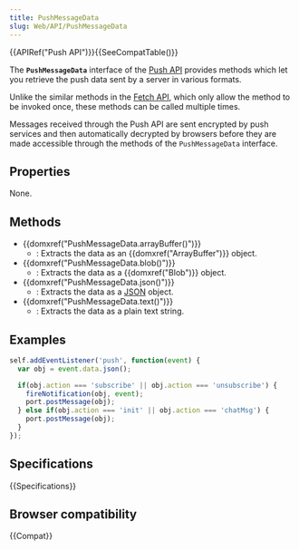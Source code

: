 ```yaml
---
title: PushMessageData
slug: Web/API/PushMessageData
---
```


{{APIRef("Push API")}}{{SeeCompatTable()}}

The **`PushMessageData`** interface of the [Push API](/ko/docs/Web/API/Push_API) provides methods which let you retrieve the push data sent by a server in various formats.

Unlike the similar methods in the [Fetch API](/ko/docs/Web/API/Fetch_API), which only allow the method to be invoked once, these methods can be called multiple times.

Messages received through the Push API are sent encrypted by push services and then automatically decrypted by browsers before they are made accessible through the methods of the `PushMessageData` interface.

## Properties

None.

## Methods

- {{domxref("PushMessageData.arrayBuffer()")}}
  - : Extracts the data as an {{domxref("ArrayBuffer")}} object.
- {{domxref("PushMessageData.blob()")}}
  - : Extracts the data as a {{domxref("Blob")}} object.
- {{domxref("PushMessageData.json()")}}
  - : Extracts the data as a [JSON](/ko/docs/Web/JavaScript/Reference/Global_Objects/JSON) object.
- {{domxref("PushMessageData.text()")}}
  - : Extracts the data as a plain text string.

## Examples

```js
self.addEventListener('push', function(event) {
  var obj = event.data.json();

  if(obj.action === 'subscribe' || obj.action === 'unsubscribe') {
    fireNotification(obj, event);
    port.postMessage(obj);
  } else if(obj.action === 'init' || obj.action === 'chatMsg') {
    port.postMessage(obj);
  }
});
```

## Specifications

{{Specifications}}

## Browser compatibility

{{Compat}}
